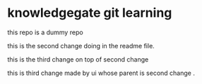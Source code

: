 # knowledgegate git learning

this repo is a dummy repo

this is the second change doing in the readme file.

this is the third change on top of second change


this is third change made by ui whose parent is second change
.
